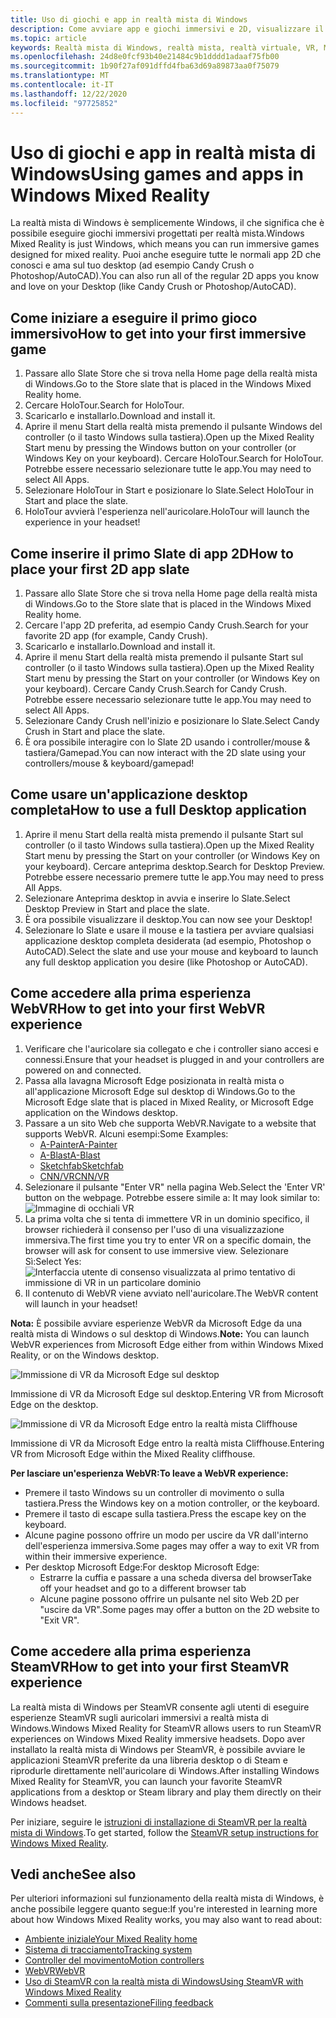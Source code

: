 ```yaml
---
title: Uso di giochi e app in realtà mista di Windows
description: Come avviare app e giochi immersivi e 2D, visualizzare il desktop e sperimentare il contenuto di WebVR e SteamVR.
ms.topic: article
keywords: Realtà mista di Windows, realtà mista, realtà virtuale, VR, MR, Apps, giochi, desktop, SteamVR, WebVR, Steam
ms.openlocfilehash: 24d8e0fcf93b40e21484c9b1dddd1adaaf75fb00
ms.sourcegitcommit: 1b90f27af091dffd4fba63d69a89873aa0f75079
ms.translationtype: MT
ms.contentlocale: it-IT
ms.lasthandoff: 12/22/2020
ms.locfileid: "97725852"
---
```

# <a name="using-games-and-apps-in-windows-mixed-reality"></a><span data-ttu-id="94399-104">Uso di giochi e app in realtà mista di Windows</span><span class="sxs-lookup"><span data-stu-id="94399-104">Using games and apps in Windows Mixed Reality</span></span>

<span data-ttu-id="94399-105">La realtà mista di Windows è semplicemente Windows, il che significa che è possibile eseguire giochi immersivi progettati per realtà mista.</span><span class="sxs-lookup"><span data-stu-id="94399-105">Windows Mixed Reality is just Windows, which means you can run immersive games designed for mixed reality.</span></span> <span data-ttu-id="94399-106">Puoi anche eseguire tutte le normali app 2D che conosci e ama sul tuo desktop (ad esempio Candy Crush o Photoshop/AutoCAD).</span><span class="sxs-lookup"><span data-stu-id="94399-106">You can also run all of the regular 2D apps you know and love on your Desktop (like Candy Crush or Photoshop/AutoCAD).</span></span>

## <a name="how-to-get-into-your-first-immersive-game"></a><span data-ttu-id="94399-107">Come iniziare a eseguire il primo gioco immersivo</span><span class="sxs-lookup"><span data-stu-id="94399-107">How to get into your first immersive game</span></span>

1. <span data-ttu-id="94399-108">Passare allo Slate Store che si trova nella Home page della realtà mista di Windows.</span><span class="sxs-lookup"><span data-stu-id="94399-108">Go to the Store slate that is placed in the Windows Mixed Reality home.</span></span>
2. <span data-ttu-id="94399-109">Cercare HoloTour.</span><span class="sxs-lookup"><span data-stu-id="94399-109">Search for HoloTour.</span></span>
3. <span data-ttu-id="94399-110">Scaricarlo e installarlo.</span><span class="sxs-lookup"><span data-stu-id="94399-110">Download and install it.</span></span>
4. <span data-ttu-id="94399-111">Aprire il menu Start della realtà mista premendo il pulsante Windows del controller (o il tasto Windows sulla tastiera).</span><span class="sxs-lookup"><span data-stu-id="94399-111">Open up the Mixed Reality Start menu by pressing the Windows button on your controller (or Windows Key on your keyboard).</span></span> <span data-ttu-id="94399-112">Cercare HoloTour.</span><span class="sxs-lookup"><span data-stu-id="94399-112">Search for HoloTour.</span></span> <span data-ttu-id="94399-113">Potrebbe essere necessario selezionare tutte le app.</span><span class="sxs-lookup"><span data-stu-id="94399-113">You may need to select All Apps.</span></span>
5. <span data-ttu-id="94399-114">Selezionare HoloTour in Start e posizionare lo Slate.</span><span class="sxs-lookup"><span data-stu-id="94399-114">Select HoloTour in Start and place the slate.</span></span>
6. <span data-ttu-id="94399-115">HoloTour avvierà l'esperienza nell'auricolare.</span><span class="sxs-lookup"><span data-stu-id="94399-115">HoloTour will launch the experience in your headset!</span></span>

## <a name="how-to-place-your-first-2d-app-slate"></a><span data-ttu-id="94399-116">Come inserire il primo Slate di app 2D</span><span class="sxs-lookup"><span data-stu-id="94399-116">How to place your first 2D app slate</span></span>

1. <span data-ttu-id="94399-117">Passare allo Slate Store che si trova nella Home page della realtà mista di Windows.</span><span class="sxs-lookup"><span data-stu-id="94399-117">Go to the Store slate that is placed in the Windows Mixed Reality home.</span></span>
2. <span data-ttu-id="94399-118">Cercare l'app 2D preferita, ad esempio Candy Crush.</span><span class="sxs-lookup"><span data-stu-id="94399-118">Search for your favorite 2D app (for example, Candy Crush).</span></span>
3. <span data-ttu-id="94399-119">Scaricarlo e installarlo.</span><span class="sxs-lookup"><span data-stu-id="94399-119">Download and install it.</span></span>
4. <span data-ttu-id="94399-120">Aprire il menu Start della realtà mista premendo il pulsante Start sul controller (o il tasto Windows sulla tastiera).</span><span class="sxs-lookup"><span data-stu-id="94399-120">Open up the Mixed Reality Start menu by pressing the Start on your controller (or Windows Key on your keyboard).</span></span> <span data-ttu-id="94399-121">Cercare Candy Crush.</span><span class="sxs-lookup"><span data-stu-id="94399-121">Search for Candy Crush.</span></span> <span data-ttu-id="94399-122">Potrebbe essere necessario selezionare tutte le app.</span><span class="sxs-lookup"><span data-stu-id="94399-122">You may need to select All Apps.</span></span>
5. <span data-ttu-id="94399-123">Selezionare Candy Crush nell'inizio e posizionare lo Slate.</span><span class="sxs-lookup"><span data-stu-id="94399-123">Select Candy Crush in Start and place the slate.</span></span>
6. <span data-ttu-id="94399-124">È ora possibile interagire con lo Slate 2D usando i controller/mouse & tastiera/Gamepad.</span><span class="sxs-lookup"><span data-stu-id="94399-124">You can now interact with the 2D slate using your controllers/mouse & keyboard/gamepad!</span></span>

## <a name="how-to-use-a-full-desktop-application"></a><span data-ttu-id="94399-125">Come usare un'applicazione desktop completa</span><span class="sxs-lookup"><span data-stu-id="94399-125">How to use a full Desktop application</span></span>

1. <span data-ttu-id="94399-126">Aprire il menu Start della realtà mista premendo il pulsante Start sul controller (o il tasto Windows sulla tastiera).</span><span class="sxs-lookup"><span data-stu-id="94399-126">Open up the Mixed Reality Start menu by pressing the Start on your controller (or Windows Key on your keyboard).</span></span> <span data-ttu-id="94399-127">Cercare anteprima desktop.</span><span class="sxs-lookup"><span data-stu-id="94399-127">Search for Desktop Preview.</span></span> <span data-ttu-id="94399-128">Potrebbe essere necessario premere tutte le app.</span><span class="sxs-lookup"><span data-stu-id="94399-128">You may need to press All Apps.</span></span>
2. <span data-ttu-id="94399-129">Selezionare Anteprima desktop in avvia e inserire lo Slate.</span><span class="sxs-lookup"><span data-stu-id="94399-129">Select Desktop Preview in Start and place the slate.</span></span>
3. <span data-ttu-id="94399-130">È ora possibile visualizzare il desktop.</span><span class="sxs-lookup"><span data-stu-id="94399-130">You can now see your Desktop!</span></span>
4. <span data-ttu-id="94399-131">Selezionare lo Slate e usare il mouse e la tastiera per avviare qualsiasi applicazione desktop completa desiderata (ad esempio, Photoshop o AutoCAD).</span><span class="sxs-lookup"><span data-stu-id="94399-131">Select the slate and use your mouse and keyboard to launch any full desktop application you desire (like Photoshop or AutoCAD).</span></span>

## <a name="how-to-get-into-your-first-webvr-experience"></a><span data-ttu-id="94399-132">Come accedere alla prima esperienza WebVR</span><span class="sxs-lookup"><span data-stu-id="94399-132">How to get into your first WebVR experience</span></span>

1. <span data-ttu-id="94399-133">Verificare che l'auricolare sia collegato e che i controller siano accesi e connessi.</span><span class="sxs-lookup"><span data-stu-id="94399-133">Ensure that your headset is plugged in and your controllers are powered on and connected.</span></span>
2. <span data-ttu-id="94399-134">Passa alla lavagna Microsoft Edge posizionata in realtà mista o all'applicazione Microsoft Edge sul desktop di Windows.</span><span class="sxs-lookup"><span data-stu-id="94399-134">Go to the Microsoft Edge slate that is placed in Mixed Reality, or Microsoft Edge application on the Windows desktop.</span></span>
3. <span data-ttu-id="94399-135">Passare a un sito Web che supporta WebVR.</span><span class="sxs-lookup"><span data-stu-id="94399-135">Navigate to a website that supports WebVR.</span></span> <span data-ttu-id="94399-136">Alcuni esempi:</span><span class="sxs-lookup"><span data-stu-id="94399-136">Some Examples:</span></span>
   * [<span data-ttu-id="94399-137">A-Painter</span><span class="sxs-lookup"><span data-stu-id="94399-137">A-Painter</span></span>](https://aframe.io/a-painter/)
   * [<span data-ttu-id="94399-138">A-Blast</span><span class="sxs-lookup"><span data-stu-id="94399-138">A-Blast</span></span>](https://aframe.io/a-blast/)
   * [<span data-ttu-id="94399-139">Sketchfab</span><span class="sxs-lookup"><span data-stu-id="94399-139">Sketchfab</span></span>](https://sketchfab.com/)
   * [<span data-ttu-id="94399-140">CNN/VR</span><span class="sxs-lookup"><span data-stu-id="94399-140">CNN/VR</span></span>](https://cnn.com/vr)
4. <span data-ttu-id="94399-141">Selezionare il pulsante "Enter VR" nella pagina Web.</span><span class="sxs-lookup"><span data-stu-id="94399-141">Select the 'Enter VR' button on the webpage.</span></span> <span data-ttu-id="94399-142">Potrebbe essere simile a: </span><span class="sxs-lookup"><span data-stu-id="94399-142">It may look similar to:</span></span>\
   ![Immagine di occhiali VR](images/75px-enter-vr.png)
5. <span data-ttu-id="94399-144">La prima volta che si tenta di immettere VR in un dominio specifico, il browser richiederà il consenso per l'uso di una visualizzazione immersiva.</span><span class="sxs-lookup"><span data-stu-id="94399-144">The first time you try to enter VR on a specific domain, the browser will ask for consent to use immersive view.</span></span> <span data-ttu-id="94399-145">Selezionare Sì:</span><span class="sxs-lookup"><span data-stu-id="94399-145">Select Yes:</span></span> ![Interfaccia utente di consenso visualizzata al primo tentativo di immissione di VR in un particolare dominio](images/1053px-Webvr-consent-ui.png)
6. <span data-ttu-id="94399-147">Il contenuto di WebVR viene avviato nell'auricolare.</span><span class="sxs-lookup"><span data-stu-id="94399-147">The WebVR content will launch in your headset!</span></span>

<span data-ttu-id="94399-148">**Nota:** È possibile avviare esperienze WebVR da Microsoft Edge da una realtà mista di Windows o sul desktop di Windows.</span><span class="sxs-lookup"><span data-stu-id="94399-148">**Note:** You can launch WebVR experiences from Microsoft Edge either from within Windows Mixed Reality, or on the Windows desktop.</span></span>

![Immissione di VR da Microsoft Edge sul desktop](images/450px-webvr-desktop.png)

<span data-ttu-id="94399-150">Immissione di VR da Microsoft Edge sul desktop.</span><span class="sxs-lookup"><span data-stu-id="94399-150">Entering VR from Microsoft Edge on the desktop.</span></span>

![Immissione di VR da Microsoft Edge entro la realtà mista Cliffhouse](images/450px-enter-vr-cliffhouse.jpg)

<span data-ttu-id="94399-152">Immissione di VR da Microsoft Edge entro la realtà mista Cliffhouse.</span><span class="sxs-lookup"><span data-stu-id="94399-152">Entering VR from Microsoft Edge within the Mixed Reality cliffhouse.</span></span>

<span data-ttu-id="94399-153">**Per lasciare un'esperienza WebVR:**</span><span class="sxs-lookup"><span data-stu-id="94399-153">**To leave a WebVR experience:**</span></span>
* <span data-ttu-id="94399-154">Premere il tasto Windows su un controller di movimento o sulla tastiera.</span><span class="sxs-lookup"><span data-stu-id="94399-154">Press the Windows key on a motion controller, or the keyboard.</span></span>
* <span data-ttu-id="94399-155">Premere il tasto di escape sulla tastiera.</span><span class="sxs-lookup"><span data-stu-id="94399-155">Press the escape key on the keyboard.</span></span>
* <span data-ttu-id="94399-156">Alcune pagine possono offrire un modo per uscire da VR dall'interno dell'esperienza immersiva.</span><span class="sxs-lookup"><span data-stu-id="94399-156">Some pages may offer a way to exit VR from within their immersive experience.</span></span>
* <span data-ttu-id="94399-157">Per desktop Microsoft Edge:</span><span class="sxs-lookup"><span data-stu-id="94399-157">For desktop Microsoft Edge:</span></span>
  * <span data-ttu-id="94399-158">Estrarre la cuffia e passare a una scheda diversa del browser</span><span class="sxs-lookup"><span data-stu-id="94399-158">Take off your headset and go to a different browser tab</span></span>
  * <span data-ttu-id="94399-159">Alcune pagine possono offrire un pulsante nel sito Web 2D per "uscire da VR".</span><span class="sxs-lookup"><span data-stu-id="94399-159">Some pages may offer a button on the 2D website to "Exit VR".</span></span>

## <a name="how-to-get-into-your-first-steamvr-experience"></a><span data-ttu-id="94399-160">Come accedere alla prima esperienza SteamVR</span><span class="sxs-lookup"><span data-stu-id="94399-160">How to get into your first SteamVR experience</span></span>

<span data-ttu-id="94399-161">La realtà mista di Windows per SteamVR consente agli utenti di eseguire esperienze SteamVR sugli auricolari immersivi a realtà mista di Windows.</span><span class="sxs-lookup"><span data-stu-id="94399-161">Windows Mixed Reality for SteamVR allows users to run SteamVR experiences on Windows Mixed Reality immersive headsets.</span></span> <span data-ttu-id="94399-162">Dopo aver installato la realtà mista di Windows per SteamVR, è possibile avviare le applicazioni SteamVR preferite da una libreria desktop o di Steam e riprodurle direttamente nell'auricolare di Windows.</span><span class="sxs-lookup"><span data-stu-id="94399-162">After installing  Windows Mixed Reality for SteamVR, you can launch your favorite SteamVR applications from a desktop or Steam library and play them directly on their Windows headset.</span></span>

<span data-ttu-id="94399-163">Per iniziare, seguire le [istruzioni di installazione di SteamVR per la realtà mista di Windows](https://docs.microsoft.com/windows/mixed-reality/enthusiast-guide/using-steamvr-with-windows-mixed-reality).</span><span class="sxs-lookup"><span data-stu-id="94399-163">To get started, follow the [SteamVR setup instructions for Windows Mixed Reality](https://docs.microsoft.com/windows/mixed-reality/enthusiast-guide/using-steamvr-with-windows-mixed-reality).</span></span>

## <a name="see-also"></a><span data-ttu-id="94399-164">Vedi anche</span><span class="sxs-lookup"><span data-stu-id="94399-164">See also</span></span>

<span data-ttu-id="94399-165">Per ulteriori informazioni sul funzionamento della realtà mista di Windows, è anche possibile leggere quanto segue:</span><span class="sxs-lookup"><span data-stu-id="94399-165">If you're interested in learning more about how Windows Mixed Reality works, you may also want to read about:</span></span>
* [<span data-ttu-id="94399-166">Ambiente iniziale</span><span class="sxs-lookup"><span data-stu-id="94399-166">Your Mixed Reality home</span></span>](your-mixed-reality-home.md)
* [<span data-ttu-id="94399-167">Sistema di tracciamento</span><span class="sxs-lookup"><span data-stu-id="94399-167">Tracking system</span></span>](tracking-system.md)
* [<span data-ttu-id="94399-168">Controller del movimento</span><span class="sxs-lookup"><span data-stu-id="94399-168">Motion controllers</span></span>](controllers-in-wmr.md)
* [<span data-ttu-id="94399-169">WebVR</span><span class="sxs-lookup"><span data-stu-id="94399-169">WebVR</span></span>](webvr.md)
* [<span data-ttu-id="94399-170">Uso di SteamVR con la realtà mista di Windows</span><span class="sxs-lookup"><span data-stu-id="94399-170">Using SteamVR with Windows Mixed Reality</span></span>](using-steamvr-with-windows-mixed-reality.md)
* [<span data-ttu-id="94399-171">Commenti sulla presentazione</span><span class="sxs-lookup"><span data-stu-id="94399-171">Filing feedback</span></span>](filing-feedback.md)
